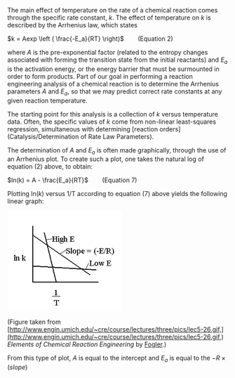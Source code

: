 

The main effect of temperature on the rate of a chemical reaction comes through the specific rate constant, *k*.  The effect of temperature on *k* is described by the Arrhenius law, which states

$k = Aexp \left ( \frac{-E_a}{RT} \right)$ &nbsp;&nbsp;&nbsp;&nbsp;&nbsp;&nbsp;&nbsp;(Equation 2)


where *A* is the pre-exponential factor (related to the entropy changes associated with forming the transition state from the initial reactants) and *E<sub>a</sub>* is the activation energy, or the energy barrier that must be surmounted in order to form products.  Part of our goal in performing a reaction engineering analysis of a chemical reaction is to determine the Arrhenius parameters *A* and *E<sub>a</sub>*, so that we may predict correct rate constants at any given reaction temperature.

The starting point for this analysis is a collection of *k* versus temperature data.  Often, the specific values of *k* come from non-linear least-squares regression, simultaneous with determining [reaction orders](Catalysis/Determination of Rate Law Parameters).

The determination of *A* and *E<sub>a</sub>* is often made graphically, through the use of an Arrhenius plot.  To create such a plot, one takes the natural log of equation (2) above, to obtain:

$ln(k) = A - \frac{E_a}{RT}$ &nbsp;&nbsp;&nbsp;&nbsp;&nbsp;&nbsp;&nbsp;(Equation 7)


Plotting ln(*k*) versus 1/T according to equation (7) above yields the following linear graph:

![](./Fogler-Chap3-Arrhenius.gif)

(Figure taken from [http://www.engin.umich.edu/~cre/course/lectures/three/pics/lec5-26.gif,](http://www.engin.umich.edu/~cre/course/lectures/three/pics/lec5-26.gif,) *Elements of Chemical Reaction Engineering* by [Fogler](Catalysis/References).)

From this type of plot, *A* is equal to the intercept and *E<sub>a</sub>* is equal to the $-R\times(slope)$